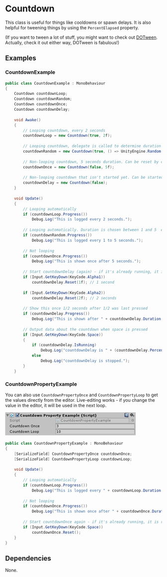 # Countdown

This class is useful for things like cooldowns or spawn delays. It is also helpful for tweening things by using the `PercentElapsed` property.

(If you want to tween a lot of stuff, you might want to check out [DOTween](http://dotween.demigiant.com). Actually, check it out either way, DOTween is fabulous!)

## Examples

### CountdownExample

```C#
public class CountdownExample : MonoBehaviour
{
	Countdown countdownLoop;
	Countdown countdownRandom;
	Countdown countdownOnce;
	Countdown countdownDelay;

	void Awake()
	{
		// Looping countdown, every 2 seconds
		countdownLoop = new Countdown(true, 2f);

		// Looping countdown, delegate is called to determine duration (1 to 5 seconds)
		countdownRandom = new Countdown(true, () => UnityEngine.Random.Range(1f, 5f));

		// Non-looping countdown, 5 seconds duration. Can be reset by calling Reset().
		countdownOnce = new Countdown(false, 5f);

		// Non-looping countdown that isn't started yet. Can be started by calling e.g. Reset(5f).
		countdownDelay = new Countdown(false);
	}

	void Update()
	{
		// Looping automatically
		if (countdownLoop.Progress())
			Debug.Log("This is logged every 2 seconds.");

		// Looping automatically. Duration is chosen between 1 and 5  every loop.
		if (countdownRandom.Progress())
			Debug.Log("This is logged every 1 to 5 seconds.");

		// Not looping
		if (countdownOnce.Progress())
			Debug.Log("This is shown once after 5 seconds.");

		// Start countdownDelay (again) - if it's already running, it is reset
		if (Input.GetKeyDown(KeyCode.Alpha1))
			countdownDelay.Reset(1f); // 1 second

		if (Input.GetKeyDown(KeyCode.Alpha2))
			countdownDelay.Reset(2f); // 2 seconds

		// Show this once 1/2 seconds after 1/2 was last pressed
		if (countdownDelay.Progress())
			Debug.Log("This is shown after " + countdownDelay.Duration + " seconds.");

		// Output data about the countdown when space is pressed
		if (Input.GetKeyDown(KeyCode.Space))
		{
			if (countdownDelay.IsRunning)
				Debug.Log("countdownDelay is " + (countdownDelay.PercentElapsed * 100) + "% complete.");
			else
				Debug.Log("countdownDelay is stopped.");
		}
	}
```

### CountdownPropertyExample

You can also use `CountdownPropertyOnce` and `CountdownPropertyLoop` to get the values directly from the
editor. Live-editing works - if you change the value in the editor, it will be used in the next loop.

![CountdownPropertyExample Editor Screenshot](../_Images/CountdownPropertyExample.png)

```C#
public class CountdownPropertyExample : MonoBehaviour
{
	[SerializeField] CountdownPropertyOnce countdownOnce;
	[SerializeField] CountdownPropertyLoop countdownLoop;

	void Update()
	{
		// Looping automatically
		if (countdownLoop.Progress())
			Debug.Log("This is logged every " + countdownLoop.Duration + " seconds.");

		// Not looping
		if (countdownOnce.Progress())
			Debug.Log("This is shown once after " + countdownOnce.Duration + " seconds.");

		// Start countdownOnce again - if it's already running, it is reset
		if (Input.GetKeyDown(KeyCode.Space))
			countdownOnce.Reset();
	}
}
```

## Dependencies

None.